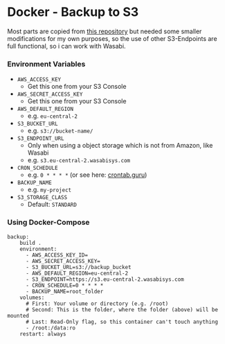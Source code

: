 # Docker - Backup to S3

Most parts are copied from [this repository](https://github.com/peterrus/docker-s3-cron-backup) but needed some smaller modifications for my own purposes, so the use of other S3-Endpoints are full functional, so i can work with Wasabi.

### Environment Variables

- `AWS_ACCESS_KEY`
	- Get this one from your S3 Console
- `AWS_SECRET_ACCESS_KEY`
	- Get this one from your S3 Console
- `AWS_DEFAULT_REGION` 
	- e.g. `eu-central-2`
- `S3_BUCKET_URL` 
	- e.g. `s3://bucket-name/`
- `S3_ENDPOINT_URL`
	- Only when using a object storage which is not from Amazon, like Wasabi 
	- e.g. `s3.eu-central-2.wasabisys.com`
- `CRON_SCHEDULE`
	- e.g. `0 * * * *` (or see here: [crontab.guru](crontab.guru))
- `BACKUP_NAME`
	- e.g. `my-project`
- `S3_STORAGE_CLASS`
	- Default: `STANDARD`

### Using Docker-Compose

```
backup:
	build .
	environment:
	  - AWS_ACCESS_KEY_ID=
	  - AWS_SECRET_ACCESS_KEY=
	  - S3_BUCKET_URL=s3://backup_bucket
	  - AWS_DEFAULT_REGION=eu-central-2
	  - S3_ENDPOINT=https://s3.eu-central-2.wasabisys.com
	  - CRON_SCHEDULE=0 * * * *
	  - BACKUP_NAME=root_folder
	volumes:
	  # First: Your volume or directory (e.g. /root)
	  # Second: This is the folder, where the folder (above) will be mounted
	  # Last: Read-Only flag, so this container can't touch anything
	  - /root:/data:ro
	restart: always
```